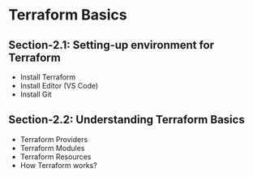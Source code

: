 # Terraform Basics

## Section-2.1: Setting-up environment for Terraform
   - Install Terraform
   - Install Editor (VS Code)
   - Install Git

## Section-2.2: Understanding Terraform Basics
   - Terraform Providers
   - Terraform Modules
   - Terraform Resources
   - How Terraform works? 

